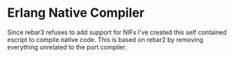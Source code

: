 # Erlang Native Compiler

Since rebar3 refuses to add support for NIFs I've created this self contained escript to compile native code. This is based on rebar2 by removing everything unrelated to the port compiler.